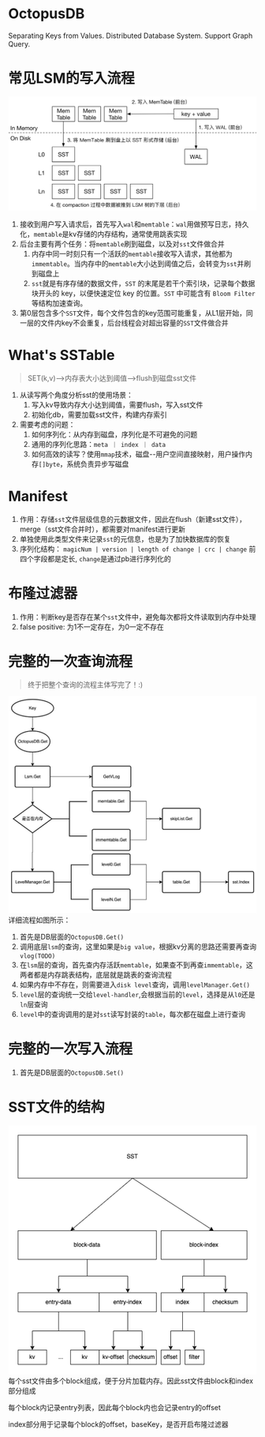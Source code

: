 # OctopusDB
Separating Keys from Values. Distributed Database System. Support Graph Query. 

# 常见LSM的写入流程
![img.png](doc/lsm/write-normal-lsm.png)
1. 接收到用户写入请求后，首先写入`wal`和`memtable`：`wal`用做预写日志，持久化，`memtable`是kv存储的内存结构，通常使用跳表实现
2. 后台主要有两个任务：将`memtable`刷到磁盘，以及对`sst`文件做合并
   1. 内存中同一时刻只有一个活跃的`memtable`接收写入请求，其他都为`immemtable`。当内存中的`memtable`大小达到阈值之后，会转变为`sst`并刷到磁盘上
   2. `sst`就是有序存储的数据文件，`SST` 的末尾是若干个索引块，记录每个数据块开头的 key，以便快速定位 key 的位置。`SST` 中可能含有 `Bloom Filter` 等结构加速查询。
3. 第0层包含多个`SST`文件，每个文件包含的key范围可能重复，从L1层开始，同一层的文件内key不会重复，后台线程会对超出容量的`SST`文件做合并

# What's SSTable
> SET(k,v)-->内存表大小达到阈值-->flush到磁盘sst文件
1. 从读写两个角度分析sst的使用场景：
   1. 写入kv导致内存大小达到阈值，需要flush，写入sst文件
   2. 初始化db，需要加载sst文件，构建内存索引
2. 需要考虑的问题：
   1. 如何序列化：从内存到磁盘，序列化是不可避免的问题
   2. 通用的序列化思路：`meta ｜ index ｜ data`
   3. 如何高效的读写？使用`mmap`技术，磁盘--用户空间直接映射，用户操作内存`[]byte`，系统负责异步写磁盘
   
# Manifest
1. 作用：存储`sst`文件层级信息的元数据文件，因此在flush（新建sst文件），merge（sst文件合并时），都需要对manifest进行更新
2. 单独使用此类型文件来记录`sst`的元信息，也是为了加快数据库的恢复
3. 序列化结构： `magicNum | version | length of change | crc | change` 前四个字段都是定长, `change`是通过pb进行序列化的

# 布隆过滤器
1. 作用：判断key是否存在某个`sst`文件中，避免每次都将文件读取到内存中处理
2. false positive: 为1不一定存在，为0一定不存在

# 完整的一次查询流程
> 终于把整个查询的流程主体写完了！:)

![get-flow](doc/lsm/Get-flow.jpeg)
详细流程如图所示：
1. 首先是DB层面的`OctopusDB.Get()`
2. 调用底层`lsm`的查询，这里如果是`big value`，根据kv分离的思路还需要再查询`vlog(TODO)`
3. 在`lsm`层的查询，首先查内存活跃`memtable`，如果查不到再查`immemtable`，这两者都是内存跳表结构，底层就是跳表的查询流程
4. 如果内存中不存在，则需要进入`disk level`查询，调用`levelManager.Get()`
5. `level`层的查询统一交给`level-handler`,会根据当前的`level`，选择是从`l0`还是`ln`层查询
6. `level`中的查询调用的是对`sst`读写封装的`table`，每次都在磁盘上进行查询

# 完整的一次写入流程
1. 首先是DB层面的`OctopusDB.Set()`


# SST文件的结构
![sst-component](doc/sst/sst-component.drawio.png)
每个sst文件由多个block组成，便于分片加载内存。因此sst文件由block和index部分组成

每个block内记录entry列表，因此每个block内也会记录entry的offset

index部分用于记录每个block的offset，baseKey，是否开启布隆过滤器